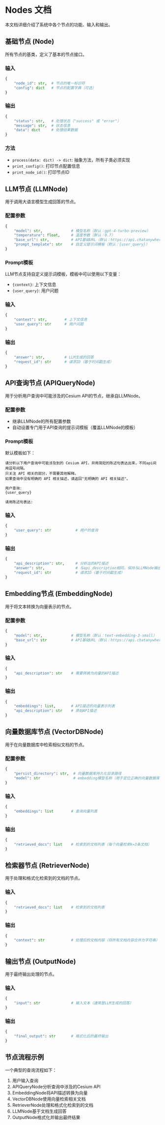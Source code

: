 # Nodes 文档

本文档详细介绍了系统中各个节点的功能、输入和输出。

## 基础节点 (Node)

所有节点的基类，定义了基本的节点接口。

### 输入
```python
{
    "node_id": str,  # 节点的唯一标识符
    "config": dict   # 节点的配置字典（可选）
}
```

### 输出
```python
{
    "status": str,   # 处理状态（"success" 或 "error"）
    "message": str,  # 状态信息
    "data": dict     # 处理结果数据
}
```

### 方法
- `process(data: dict) -> dict`: 抽象方法，所有子类必须实现
- `print_config()`: 打印节点配置信息
- `print_node_id()`: 打印节点ID

## LLM节点 (LLMNode)

用于调用大语言模型生成回答的节点。

### 配置参数
```python
{
    "model": str,             # 模型名称（默认：gpt-4-turbo-preview）
    "temperature": float,     # 温度参数（默认：0.7）
    "base_url": str,          # API基础URL（默认：https://api.chatanywhere.tech/v1）
    "prompt_template": str    # 自定义提示词模板（默认：{user_query}）
}
```

### Prompt模板
LLM节点支持自定义提示词模板，模板中可以使用以下变量：
- `{context}`: 上下文信息
- `{user_query}`: 用户问题

### 输入
```python
{
    "context": str,        # 上下文信息
    "user_query": str      # 用户问题
}
```

### 输出
```python
{
    "answer": str,         # LLM生成的回答
    "request_id": str      # 请求ID（基于时间戳生成）
}
```

## API查询节点 (APIQueryNode)

用于分析用户查询中可能涉及的Cesium API的节点，继承自LLMNode。

### 配置参数
- 继承LLMNode的所有配置参数
- 自动设置专门用于API查询的提示词模板（覆盖LLMNode的模板）

### Prompt模板
默认模板如下：
```
请分析以下用户查询中可能涉及到的 Cesium API，并用简短的陈述句表达出来，不同api间用逗号间隔。
只关注 API 相关的部分，不需要其他解释。
如果查询中没有明确的 API 相关描述，请返回"无明确的 API 相关描述"。

用户查询:
{user_query}

请用陈述句表达:
```

### 输入
```python
{
    "user_query": str           # 用户的查询
}
```

### 输出
```python
{
    "api_description": str,     # 分析出的API描述
    "answer": str,              # 与api_description相同，保持与LLMNode输出一致
    "request_id": str           # 请求ID（基于时间戳生成）
}
```

## Embedding节点 (EmbeddingNode)

用于将文本转换为向量表示的节点。

### 配置参数
```python
{
    "model": str,             # 模型名称（默认：text-embedding-3-small）
    "base_url": str           # API基础URL（默认：https://api.chatanywhere.tech/v1）
}
```

### 输入
```python
{
    "api_description": str    # 需要转换为向量的API描述
}
```

### 输出
```python
{
    "embeddings": list,       # API描述的向量表示列表
    "api_description": str    # 原始API描述
}
```

## 向量数据库节点 (VectorDBNode)

用于在向量数据库中检索相似文档的节点。

### 配置参数
```python
{
    "persist_directory": str,  # 向量数据库持久化目录路径
    "model": str               # embedding模型名称（用于定位正确的向量数据库目录）
}
```

### 输入
```python
{
    "embeddings": list        # 查询向量列表
}
```

### 输出
```python
{
    "retrieved_docs": list    # 检索到的文档列表（每个向量检索k=3条文档）
}
```

## 检索器节点 (RetrieverNode)

用于处理和格式化检索到的文档的节点。

### 输入
```python
{
    "retrieved_docs": list    # 检索到的文档列表
}
```

### 输出
```python
{
    "context": str            # 处理后的文档内容（将所有文档内容合并为字符串）
}
```

## 输出节点 (OutputNode)

用于最终输出处理的节点。

### 输入
```python
{
    "input": str              # 输入文本（通常是LLM生成的回答）
}
```

### 输出
```python
{
    "final_output": str       # 格式化后的最终输出
}
```

## 节点流程示例

一个典型的查询流程如下：

1. 用户输入查询
2. APIQueryNode分析查询中涉及的Cesium API
3. EmbeddingNode将API描述转换为向量
4. VectorDBNode使用向量检索相关文档
5. RetrieverNode处理和格式化检索到的文档
6. LLMNode基于文档生成回答
7. OutputNode格式化并输出最终结果 